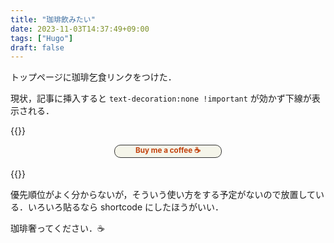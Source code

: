 ```yaml
---
title: "珈琲飲みたい"
date: 2023-11-03T14:37:49+09:00
tags: ["Hugo"]
draft: false
---
```


トップページに珈琲乞食リンクをつけた．

現状，記事に挿入すると `text-decoration:none !important` が効かず下線が表示される．

{{<rawhtml>}}
<div style="margin-right:auto; margin-left:auto; text-align: center; width: 170px; border: 1px solid #333333; border-radius: 10px; background-color: #F5F5EA">
    <a href="https://www.buymeacoffee.com/ivorypawn" style="text-decoration:none !important; color:#C2410C; font-size:smaller"><b>Buy me a coffee ☕</b></a>
</div>
</br>
{{</rawhtml>}}

優先順位がよく分からないが，そういう使い方をする予定がないので放置している．いろいろ貼るなら shortcode にしたほうがいい．

珈琲奢ってください．☕